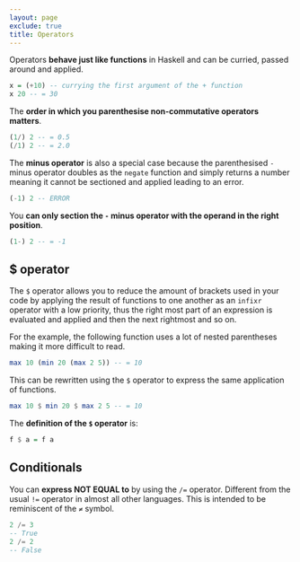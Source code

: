 ```yaml
---
layout: page
exclude: true
title: Operators
---
```


Operators **behave just like functions** in Haskell and can be curried, passed around and applied.
```haskell
x = (+10) -- currying the first argument of the + function
x 20 -- = 30
```

The **order in which you parenthesise non-commutative operators matters**.
```haskell
(1/) 2 -- = 0.5
(/1) 2 -- = 2.0
```

The **minus operator** is also a special case because the parenthesised `-` minus operator doubles as the `negate` function and simply returns a number meaning it cannot be sectioned and applied leading to an error.
```haskell
(-1) 2 -- ERROR
```

You **can only section the `-` minus operator with the operand in the right position**.
```haskell
(1-) 2 -- = -1
```

## $ operator

The `$` operator allows you to reduce the amount of brackets used in your code by applying the result of functions to one another as an `infixr` operator with a low priority, thus the right most part of an expression is evaluated and applied and then the next rightmost and so on.

For the example, the following function uses a lot of nested parentheses making it more difficult to read.
```haskell
max 10 (min 20 (max 2 5)) -- = 10
```

This can be rewritten using the `$` operator to express the same application of functions.
```haskell
max 10 $ min 20 $ max 2 5 -- = 10
```

The **definition of the `$` operator** is:
```haskell
f $ a = f a
```

## Conditionals

You can **express NOT EQUAL to** by using the `/=` operator.  Different from the usual `!=` operator in almost all other languages. This is intended to be reminiscent of the `≠` symbol.
```haskell
2 /= 3
-- True
2 /= 2
-- False
```
<!--stackedit_data:
eyJoaXN0b3J5IjpbOTQ2MjQ1NzgzLC0zODkzMjUwMzUsMTI0MT
AyNTgyNSw1Njc0NjE4MjldfQ==
-->
